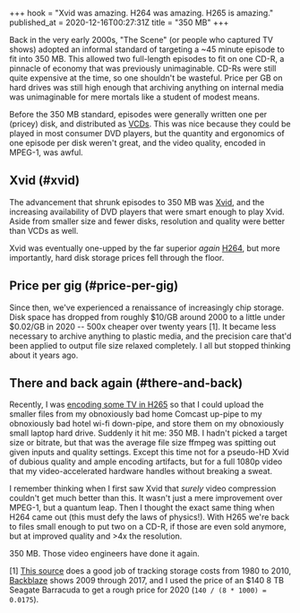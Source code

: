 +++
hook = "Xvid was amazing. H264 was amazing. H265 is amazing."
published_at = 2020-12-16T00:27:31Z
title = "350 MB"
+++

Back in the very early 2000s, "The Scene" (or people who captured TV shows) adopted an informal standard of targeting a ~45 minute episode to fit into 350 MB. This allowed two full-length episodes to fit on one CD-R, a pinnacle of economy that was previously unimaginable. CD-Rs were still quite expensive at the time, so one shouldn't be wasteful. Price per GB on hard drives was still high enough that archiving anything on internal media was unimaginable for mere mortals like a student of modest means.

Before the 350 MB standard, episodes were generally written one per (pricey) disk, and distributed as [VCDs](https://en.wikipedia.org/wiki/Video_CD). This was nice because they could be played in most consumer DVD players, but the quantity and ergonomics of one episode per disk weren't great, and the video quality, encoded in MPEG-1, was awful.

## Xvid (#xvid)

The advancement that shrunk episodes to 350 MB was [Xvid](https://en.wikipedia.org/wiki/Xvid), and the increasing availability of DVD players that were smart enough to play Xvid. Aside from smaller size and fewer disks, resolution and quality were better than VCDs as well.

Xvid was eventually one-upped by the far superior _again_ [H264](https://en.wikipedia.org/wiki/Advanced_Video_Coding), but more importantly, hard disk storage prices fell through the floor.

## Price per gig (#price-per-gig)

Since then, we've experienced a renaissance of increasingly chip storage. Disk space has dropped from roughly $10/GB around 2000 to a little under $0.02/GB in 2020 -- 500x cheaper over twenty years [1]. It became less necessary to archive anything to plastic media, and the precision care that'd been applied to output file size relaxed completely. I all but stopped thinking about it years ago.

## There and back again (#there-and-back)

Recently, I was [encoding some TV in H265](/fragments/ffmpeg-h265) so that I could upload the smaller files from my obnoxiously bad home Comcast up-pipe to my obnoxiously bad hotel wi-fi down-pipe, and store them on my obnoxiously small laptop hard drive. Suddenly it hit me: 350 MB. I hadn't picked a target size or bitrate, but that was the average file size ffmpeg was spitting out given inputs and quality settings. Except this time not for a pseudo-HD Xvid of dubious quality and ample encoding artifacts, but for a full 1080p video that my video-accelerated hardware handles without breaking a sweat.

I remember thinking when I first saw Xvid that _surely_ video compression couldn't get much better than this. It wasn't just a mere improvement over MPEG-1, but a quantum leap. Then I thought the exact same thing when H264 came out (this must defy the laws of physics!). With H265 we're back to files small enough to put two on a CD-R, if those are even sold anymore, but at improved quality and >4x the resolution.

350 MB. Those video engineers have done it again.

[1] [This source](https://mkomo.com/cost-per-gigabyte) does a good job of tracking storage costs from 1980 to 2010, [Backblaze](https://www.backblaze.com/blog/hard-drive-cost-per-gigabyte/) shows 2009 through 2017, and I used the price of an $140 8 TB Seagate Barracuda to get a rough price for 2020 (`140 / (8 * 1000) = 0.0175`).
